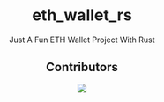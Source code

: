 <div align="center">

# eth_wallet_rs
Just A Fun ETH Wallet Project With Rust

## Contributors
<a href="https://github.com/Walker-00/eth_wallet_rs/graphs/contributors">
  <img src="https://contrib.rocks/image?repo=Walker-00/eth_wallet_rs" />
</a>
</div>
